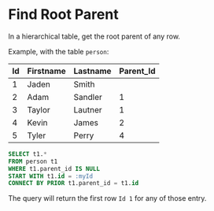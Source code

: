 # Find Root Parent

In a hierarchical table, get the root parent of any row.

Example, with the table `person`:

| Id | Firstname | Lastname | Parent_Id |
| -- | --- | --- | --- |
| 1  | Jaden | Smith | |
| 2  | Adam | Sandler | 1|
| 3  | Taylor | Lautner | 1  |
| 4  | Kevin | James | 2 |
| 5  | Tyler | Perry | 4 |

```sql
SELECT t1.*
FROM person t1
WHERE t1.parent_id IS NULL
START WITH t1.id = :myId
CONNECT BY PRIOR t1.parent_id = t1.id
```

The query will return the first row `Id 1` for any of those entry.